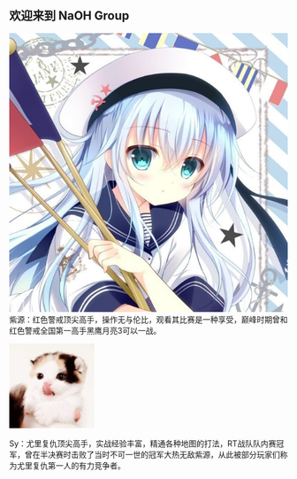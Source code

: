 ## 欢迎来到 NaOH Group

![Image](/img/ziyuan.jpg)
紫源：红色警戒顶尖高手，操作无与伦比，观看其比赛是一种享受，巅峰时期曾和红色警戒全国第一高手黑鹰月亮3可以一战。

![Image](/img/sy.jpg)

Sy：尤里复仇顶尖高手，实战经验丰富，精通各种地图的打法，RT战队队内赛冠军，曾在半决赛时击败了当时不可一世的冠军大热无敌紫源，从此被部分玩家们称为尤里复仇第一人的有力竞争者。
